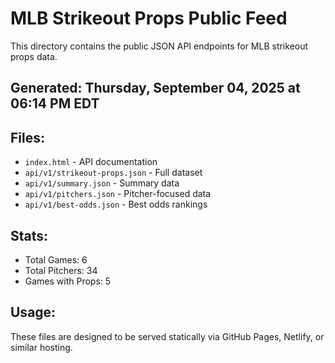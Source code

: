# MLB Strikeout Props Public Feed

This directory contains the public JSON API endpoints for MLB strikeout props data.

## Generated: Thursday, September 04, 2025 at 06:14 PM EDT

## Files:
- `index.html` - API documentation
- `api/v1/strikeout-props.json` - Full dataset
- `api/v1/summary.json` - Summary data
- `api/v1/pitchers.json` - Pitcher-focused data  
- `api/v1/best-odds.json` - Best odds rankings

## Stats:
- Total Games: 6
- Total Pitchers: 34
- Games with Props: 5

## Usage:
These files are designed to be served statically via GitHub Pages, Netlify, or similar hosting.
